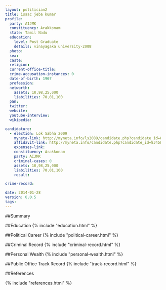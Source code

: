 ```yaml
---
layout: politician2
title: isaac jeba kumar
profile: 
  party: AIJMK
  constituency: Arakkonam
  state: Tamil Nadu
  education: 
    level: Post Graduate
    details: vinayagaka university-2008
  photo: 
  sex: 
  caste: 
  religion: 
  current-office-title: 
  crime-accusation-instances: 0
  date-of-birth: 1967
  profession: 
  networth: 
    assets: 10,98,25,000
    liabilities: 70,01,100
  pan: 
  twitter: 
  website: 
  youtube-interview: 
  wikipedia: 

candidature: 
  - election: Lok Sabha 2009
    myneta-link: http://myneta.info/ls2009/candidate.php?candidate_id=8345
    affidavit-link: http://myneta.info/candidate.php?candidate_id=8345&scan=original
    expenses-link: 
    constituency: Arakkonam 
    party: AIJMK
    criminal-cases: 0
    assets: 10,98,25,000
    liabilities: 70,01,100
    result:  

crime-record: 

date: 2014-01-28
version: 0.0.5
tags: 
---
```

##Summary


##Education
{% include "education.html" %}


##Political Career
{% include "political-career.html" %}


##Criminal Record
{% include "criminal-record.html" %}


##Personal Wealth
{% include "personal-wealth.html" %}


##Public Office Track Record
{% include "track-record.html" %}


##References


{% include "references.html" %}